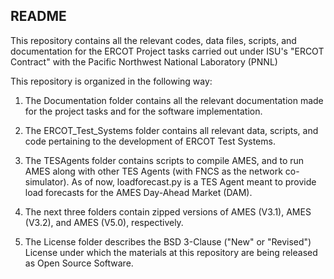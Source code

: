 ## README

This repository contains all the relevant codes, data files, scripts, and documentation for the ERCOT Project tasks carried out under ISU's "ERCOT Contract" with the Pacific Northwest National Laboratory (PNNL)

This repository is organized in the following way:

1. The Documentation folder contains all the relevant documentation made for the project tasks and for the software implementation.

2. The ERCOT_Test_Systems folder contains all relevant data, scripts, and code pertaining to the development of ERCOT Test Systems.

3. The TESAgents folder contains scripts to compile AMES, and to run AMES along with other TES Agents (with FNCS as the network co-simulator). As of now, loadforecast.py is a TES Agent meant to provide load forecasts for the AMES Day-Ahead Market (DAM).

4. The next three folders contain zipped versions of AMES (V3.1), AMES (V3.2), and AMES (V5.0), respectively.

5. The License folder describes the BSD 3-Clause ("New" or "Revised") License under which the materials at this repository are being released as Open Source Software.


